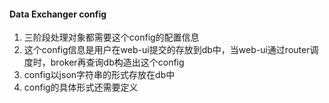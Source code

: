 #### Data Exchanger config
1. 三阶段处理对象都需要这个config的配置信息
2. 这个config信息是用户在web-ui提交的存放到db中，当web-ui通过router调度时，broker再查询db构造出这个config
3. config以json字符串的形式存放在db中
4. config的具体形式还需要定义

